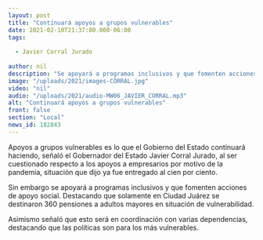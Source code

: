```yaml
---
layout: post
title: "Continuará apoyos a grupos vulnerables"
date: 2021-02-10T21:37:00.000-06:00
tags:
  
  - Javier Corral Jurado
  
author: nil
description: "Se apoyará a programas inclusivos y que fomenten acciones de apoyo social. "
image: "/uploads/2021/images-CORRAL.jpg"
video: "nil"
audio: "/uploads/2021/audio-MW06_JAVIER_CORRAL.mp3"
alt: "Continuará apoyos a grupos vulnerables"
front: false
section: "Local"
news_id: 182843
---
```


Apoyos a grupos vulnerables es lo que el Gobierno del Estado continuará haciendo, señaló el Gobernador del Estado Javier Corral Jurado, al ser cuestionado respecto a los apoyos a empresarios por motivo de la pandemia, situación que dijo ya fue entregado al cien por ciento.

Sin embargo se apoyará a programas inclusivos y que fomenten acciones de apoyo social. Destacando que solamente en Ciudad Juárez se destinaron 360 pensiones a adultos mayores en situación de vulnerabilidad.

Asimismo señaló que esto será en coordinación con varias dependencias, destacando que las políticas son para los más vulnerables.